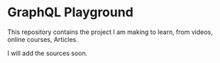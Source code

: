 # GraphQL Playground

This repository contains the project I am making to learn, from videos, online courses, Articles.

I will add the sources soon.
